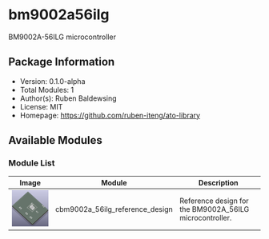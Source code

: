 # bm9002a56ilg

BM9002A-56ILG microcontroller

## Package Information

- Version: 0.1.0-alpha
- Total Modules: 1
- Author(s): Ruben Baldewsing
- License: MIT
- Homepage: https://github.com/ruben-iteng/ato-library

## Available Modules

### Module List

| Image | Module | Description |
|-------|--------|-------------|
|<img src="assets/cbm9002a_56ilg_reference_design.png" alt="cbm9002a_56ilg_reference_design" width="250"/>| cbm9002a_56ilg_reference_design | Reference design for the BM9002A_56ILG microcontroller. |
